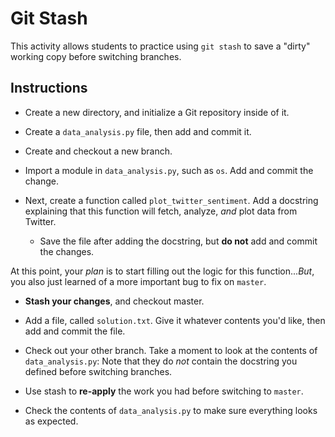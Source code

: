 # Git Stash

This activity allows students to practice using `git stash` to save a "dirty" working copy before switching branches.

## Instructions

* Create a new directory, and initialize a Git repository inside of it.

* Create a `data_analysis.py` file, then add and commit it.

* Create and checkout a new branch.

* Import a module in `data_analysis.py`, such as `os`. Add and commit the change.

* Next, create a function called `plot_twitter_sentiment`. Add a docstring explaining that this function will fetch, analyze, _and_ plot data from Twitter. 

  * Save the file after adding the docstring, but **do not** add and commit the changes.

At this point, your _plan_ is to start filling out the logic for this function..._But_, you also just learned of a more important bug to fix on `master`.

* **Stash your changes**, and checkout master.

* Add a file, called `solution.txt`. Give it whatever contents you'd like, then add and commit the file.

* Check out your other branch. Take a moment to look at the contents of `data_analysis.py`: Note that they do _not_ contain the docstring you defined before switching branches.

* Use stash to **re-apply** the work you had before switching to `master`.

* Check the contents of `data_analysis.py` to make sure everything looks as expected.
